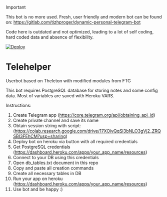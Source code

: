 > [!IMPORTANT]
> This bot is no more used. Fresh, user friendly and modern bot can be found on: https://gitlab.com/tizhproger/dynamic-personal-telegram-bot
> 
> Code here is outdated and not optimized, leading to a lot of self coding, hard coded data and absence of flexibility.

[![Deploy](https://www.herokucdn.com/deploy/button.svg)](https://heroku.com/deploy?template=https://github.com/tizhproger/telehelper)
# Telehelper
Userbot based on Theleton with modified modules from FTG

This bot requires PostgreSQL database for storing notes and some config data. Most of variables are saved with Heroku VARS.

Instructions:

1) Create Telegram app (https://core.telegram.org/api/obtaining_api_id)
2) Create private channel and save its name
3) Obtain session string with script: (https://colab.research.google.com/drive/17XOivQqSl3bNLO3gVj2_ZRQSBI3FEhCM?usp=sharing)
4) Deploy bot on heroku via button with all required credentials
5) Get PostgreSQL credentials (https://dashboard.heroku.com/apps/your_app_name/resources)
6) Connect to your DB using this credentials
7) Open db_tables.txt document in this repo
8) Copy and paste all creation commands
9) Create all necessary tables in DB
10) Run your app on heroku (https://dashboard.heroku.com/apps/your_app_name/resources)
11) Use bot and be happy :)
